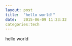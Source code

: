 ```yaml
---
layout: post
title:  "hello world!"
date:   2015-06-09 11:23:32
categories:tech
---
```


hello world